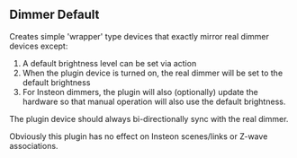 ## Dimmer Default

Creates simple 'wrapper' type devices that exactly mirror real dimmer devices except:
1. A default brightness level can be set via action
2. When the plugin device is turned on, the real dimmer will be set to the default brightness
3. For Insteon dimmers, the plugin will also (optionally) update the hardware so that manual operation will also use the default brightness.

The plugin device should always bi-directionally sync with the real dimmer.

Obviously this plugin has no effect on Insteon scenes/links or Z-wave associations.
